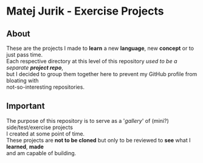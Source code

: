 # Matej Jurik - Exercise Projects

## About

These are the projects I made to __learn__ a new __language__, new __concept__ or to just pass time.  
Each respective directory at this level of this repository _used to be a separate **project repo**_,  
but I decided to group them together here to prevent my GitHub profile from bloating with  
not-so-interesting repositories.  

## Important

The purpose of this repository is to serve as a '_gallery_' of (mini?) side/test/exercise projects  
I created at some point of time.  
These projects are __not to be cloned__ but only to be reviewed to __see__ what I __learned__, __made__  
and am capable of building.  
